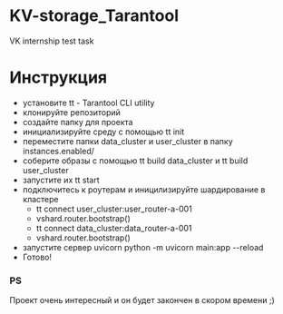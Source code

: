 # KV-storage_Tarantool
VK internship test task 

# Инструкция
* установите tt - Tarantool CLI utility
* клонируйте репозиторий
* создайте папку для проекта
* инициализируйте среду с помощью tt init
* переместите папки data_cluster и user_cluster в папку instances.enabled/
* соберите образы с помощью tt build data_cluster и tt build user_cluster
* запустите их tt start
* подключитесь к роутерам и иницилизируйте шардирование в кластере 
  * tt connect user_cluster:user_router-a-001
  * vshard.router.bootstrap()
  * tt connect data_cluster:data_router-a-001
  * vshard.router.bootstrap()
* запустите сервер uvicorn python -m uvicorn main:app --reload 
* Готово!
### PS
Проект очень интересный и он будет закончен в скором времени ;)
